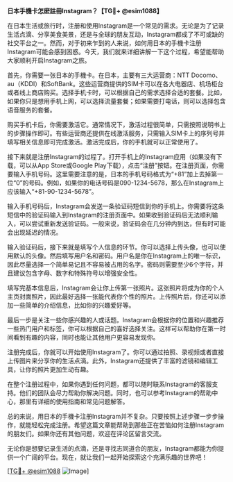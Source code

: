 **日本手機卡怎麽註冊Instagram？【TG💪+ @esim1088】**

在日本生活或旅行时，注册和使用Instagram是一个常见的需求。无论是为了记录生活点滴、分享美食美景，还是与全球的朋友互动，Instagram都成了不可或缺的社交平台之一。然而，对于初来乍到的人来说，如何用日本的手機卡注册Instagram可能会感到困惑。今天，我们就来详细讲解一下这个过程，希望能帮助大家顺利开启Instagram之旅。

首先，你需要一张日本的手機卡。在日本，主要有三大运营商：NTT Docomo、au（KDDI）和SoftBank。这些运营商提供的SIM卡可以在各大电器店、机场柜台或者线上商店购买。选择手机卡时，可以根据自己的需求选择合适的套餐。比如，如果你只是想用手机上网，可以选择流量套餐；如果需要打电话，则可以选择包含语音服务的套餐。

购买手机卡后，你需要激活它。通常情况下，激活过程很简单，只需按照说明书上的步骤操作即可。有些运营商还提供在线激活服务，只需输入SIM卡上的序列号并填写相关信息即可完成激活。激活完成后，你的手机就可以正常使用了。

接下来就是注册Instagram的过程了。打开手机上的Instagram应用（如果没有下载，可以从App Store或Google Play下载），点击“注册”按钮。在注册页面，你需要输入手机号码。这里需要注意的是，日本的手机号码格式为“+81”加上去掉第一位“0”的号码。例如，如果你的电话号码是090-1234-5678，那么在Instagram上应该输入“+81-90-1234-5678”。

输入手机号码后，Instagram会发送一条验证码短信到你的手机上。你需要将这条短信中的验证码输入到Instagram的注册页面中。如果收到验证码后无法顺利输入，可以尝试重新发送验证码。一般来说，验证码会在几分钟内到达，但有时可能会出现延迟的情况。

输入验证码后，接下来就是填写个人信息的环节。你可以选择上传头像，也可以使用默认的头像。然后填写用户名和密码。用户名是你在Instagram上的唯一标识，因此尽量选择一个简单易记且不容易被占用的名字。密码则需要至少6个字符，并且建议包含字母、数字和特殊符号以增强安全性。

填写完基本信息后，Instagram会让你上传第一张照片。这张照片将成为你的个人主页封面照片，因此最好选择一张能代表你个性的照片。上传照片后，你还可以添加一些简单的介绍信息，比如你的兴趣爱好等。

最后一步是关注一些你感兴趣的人或话题。Instagram会根据你的位置和兴趣推荐一些热门用户和标签，你可以根据自己的喜好选择关注。这样可以帮助你在第一时间看到有趣的内容，同时也能让其他用户更容易发现你。

注册完成后，你就可以开始使用Instagram了。你可以通过拍照、录视频或者直接上传图片来分享你的生活点滴。此外，Instagram还提供了丰富的滤镜和编辑工具，让你的照片更加生动有趣。

在整个注册过程中，如果你遇到任何问题，都可以随时联系Instagram的客服支持。他们的团队会尽力帮助你解决问题。同时，也可以参考Instagram的帮助中心，那里有详细的使用指南和常见问题解答。

总的来说，用日本的手機卡注册Instagram并不复杂。只要按照上述步骤一步步操作，就能轻松完成注册。希望这篇文章能帮助到那些正在苦恼如何注册Instagram的朋友们。如果你还有其他问题，欢迎在评论区留言交流。

无论你是想要记录生活的点滴，还是寻找志同道合的朋友，Instagram都能为你提供一个广阔的平台。现在，就让我们一起开始探索这个充满乐趣的世界吧！

[[TG💪+ @esim1088](https://t.me/s/esim1088) ![Image](https://i.postimg.cc/4NQfJmqS/Snipaste-2025-05-13-00-14-12.png)]